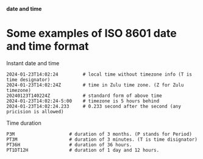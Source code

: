 **date and time**
# Some examples of ISO 8601 date and time format

Instant date and time
```
2024-01-23T14:02:24         # local time without timezone info (T is time designator)
2024-01-23T14:02:24Z        # time in Zulu time zone. (Z for Zulu timezone)
20240123T140224Z            # standard form of above time 
2024-01-23T14:02:24-5:00    # timezone is 5 hours behind
2024-01-23T14:02:24.233     # 0.233 second after the second (any pricision is allowed)
```

Time duration
```
P3M                    # duration of 3 months. (P stands for Period)
PT3M                   # duration of 3 minutes. (T is time disignator)
PT36H                  # duration of 36 hours.
PT1DT12H               # duration of 1 day and 12 hours.
```